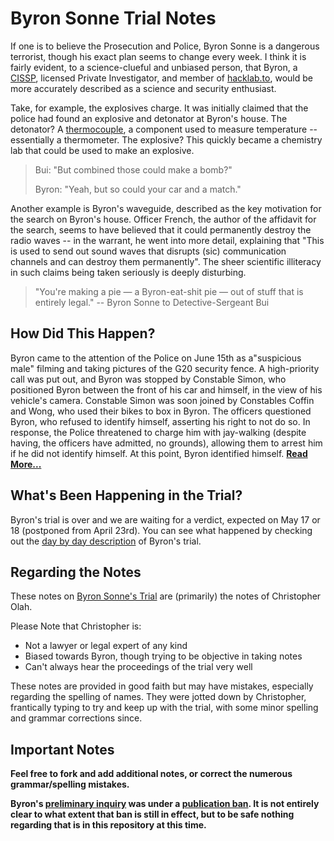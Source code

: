 Byron Sonne Trial Notes
=======================

If one is to believe the Prosecution and Police, Byron Sonne is a dangerous terrorist, though his exact plan seems to change every week. I think it is fairly evident, to a science-clueful and unbiased person, that Byron, a [CISSP](http://en.wikipedia.org/wiki/Certified_Information_Systems_Security_Professional), licensed Private Investigator, and member of [hacklab.to](http://hacklab.to/), would be more accurately described as a science and security enthusiast.

Take, for example, the explosives charge. It was initially claimed that the police had found an explosive and detonator at Byron's house. The detonator? A [thermocouple](http://en.wikipedia.org/wiki/Thermocouple), a component used to measure temperature -- essentially a thermometer. The explosive? This quickly became a chemistry lab that could be used to make an explosive.

> Bui: "But combined those could make a bomb?"
>
> Byron: "Yeah, but so could your car and a match."

Another example is Byron's waveguide, described as the key motivation for the search on Byron's house. Officer French, the author of the affidavit for the search, seems to have believed that it could permanently destroy the radio waves -- in the warrant, he went into more detail, explaining that "This is used to send out sound waves that disrupts (sic) communication channels and can destroy them permanently". The sheer scientific illiteracy in such claims being taken seriously is deeply disturbing.

> "You're making a pie — a Byron-eat-shit pie — out of stuff that is entirely legal." -- Byron Sonne to Detective-Sergeant Bui

How Did This Happen?
--------------------

Byron came to the attention of the Police on June 15th as a"suspicious male" filming and taking pictures of the G20 security fence. A high-priority call was put out, and Byron was stopped by Constable Simon, who positioned Byron between the front of his car and himself, in the view of his vehicle's camera. Constable Simon was soon joined by Constables Coffin and Wong, who used their bikes to box in Byron. The officers questioned Byron, who refused to identify himself, asserting his right to not do so. In response, the Police threatened to charge him with jay-walking (despite having, the officers have admitted, no grounds), allowing them to arrest him if he did not identify himself. At this point, Byron identified himself. [**Read More...**](https://github.com/colah/ByronTrialNotes/blob/master/synthesis/arrest.md)

What's Been Happening in the Trial?
-----------------------------------

Byron's trial is over and we are waiting for a verdict, expected on May 17 or 18 (postponed from April 23rd). You can see what happened by checking out the [day by day description](https://github.com/colah/ByronTrialNotes/blob/master/days.md) of Byron's trial.

Regarding the Notes
-------------------

These notes on [Byron Sonne's Trial](http://freebyron.org/index.php/Main_Page) are (primarily) the notes of Christopher Olah.

Please Note that Christopher is:

 * Not a lawyer or legal expert of any kind
 * Biased towards Byron, though trying to be objective in taking notes
 * Can't always hear the proceedings of the trial very well

These notes are provided in good faith but may have mistakes, especially regarding the spelling of names. They were jotted down by Christopher, frantically typing to try and keep up with the trial, with some minor spelling and grammar corrections since.

Important Notes
---------------

**Feel free to fork and add additional notes, or correct the numerous grammar/spelling mistakes.**

**Byron's [preliminary inquiry](http://info.lawyershop.ca/criminal/index.php/archives/2009/06/12/the-purpose-of-a-preliminary-inquiry/) was under a [publication ban](http://en.wikipedia.org/wiki/Publication_ban). It is not entirely clear to what extent that ban is still in effect, but to be safe nothing regarding that is in this repository at this time.**


